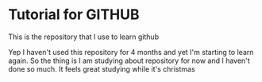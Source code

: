 # Tutorial for GITHUB

This is the repository that I use to learn github

Yep I haven't used this repository for 4 months and yet I'm starting to learn again.
So the thing is I am studying about repository for now and I haven't done so much. 
It feels great studying while it's christmas
